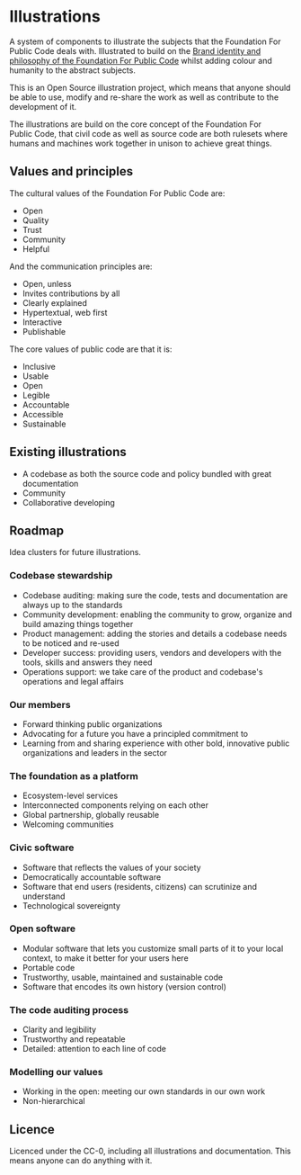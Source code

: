 # Illustrations

A system of components to illustrate the subjects that the Foundation For Public Code deals with. Illustrated to build on the [Brand identity and philosophy of the Foundation For Public Code](https://brand.publiccode.net/) whilst adding colour and humanity to the abstract subjects.

This is an Open Source illustration project, which means that anyone should be able to use, modify and re-share the work as well as contribute to the development of it.

The illustrations are build on the core concept of the Foundation For Public Code, that civil code as well as source code are both rulesets where humans and machines work together in unison to achieve great things.

## Values and principles

The cultural values of the Foundation For Public Code are:

* Open
* Quality
* Trust
* Community
* Helpful

And the communication principles are:

* Open, unless
* Invites contributions by all
* Clearly explained
* Hypertextual, web first
* Interactive
* Publishable

The core values of public code are that it is:

* Inclusive
* Usable
* Open
* Legible
* Accountable
* Accessible
* Sustainable

## Existing illustrations

* A codebase as both the source code and policy bundled with great documentation
* Community
* Collaborative developing

## Roadmap

Idea clusters for future illustrations.

### Codebase stewardship

* Codebase auditing: making sure the code, tests and documentation are always up to the standards
* Community development: enabling the community to grow, organize and build amazing things together
* Product management: adding the stories and details a codebase needs to be noticed and re-used
* Developer success: providing users, vendors and developers with the tools, skills and answers they need
* Operations support: we take care of the product and codebase's operations and legal affairs

### Our members

* Forward thinking public organizations
* Advocating for a future you have a principled commitment to
* Learning from and sharing experience with other bold, innovative public organizations and leaders in the sector

### The foundation as a platform

* Ecosystem-level services
* Interconnected components relying on each other
* Global partnership, globally reusable
* Welcoming communities

### Civic software

* Software that reflects the values of your society
* Democratically accountable software
* Software that end users (residents, citizens) can scrutinize and understand
* Technological sovereignty

### Open software

* Modular software that lets you customize small parts of it to your local context, to make it better for your users here
* Portable code
* Trustworthy, usable, maintained and sustainable code
* Software that encodes its own history (version control)

### The code auditing process

* Clarity and legibility
* Trustworthy and repeatable
* Detailed: attention to each line of code

### Modelling our values

* Working in the open: meeting our own standards in our own work
* Non-hierarchical

## Licence

Licenced under the CC-0, including all illustrations and documentation. This means anyone can do anything with it.
